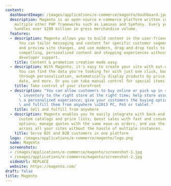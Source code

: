 ```yaml
---
content:
  dashboardImage: /images/applications/e-commerce/magento/dashboard.jpg
  description: Magento is an open-source e-commerce platform written in PHP. It uses
    multiple other PHP frameworks such as Laminas and Symfony. Every year, Magento
    handles over $100 billion in gross merchandise volume.
  features:
  - description: Magento allows you to build content in the user-friendly interface.
      You can tailor messaging and content for specific customer segments, schedule
      and preview site changes, and use modern, drag-and-drop tools to quickly create
      compelling, personalized content and shopping experiences without the need for
      developer support.
    title: Content & promotion creation made easy
  - description: With Magento, it's easy to create your site with out-of-the-box templates.
      You can find the data you're looking for with just one click, boost conversion
      through personalization, automatically display products by price, color, release
      date, and more. Or you can take manual control for special items.
    title: Take control of your storefront
  - description: "You can allow customers to buy online or pick up in store; ship\
      \ inventory to the right store at the right time; help store associates to deliver\
      \ a personalized experience; give your customers the buying options they want;\
      \ and fulfill them from anywhere \u2013 PC, PoS or tablet."
    title: Sell and fulfill from anywhere
  - description: Magento enables you to easily integrate with back-end systems; assign
      custom catalogs and price lists; boost sales with fast and convenient purchasing
      options; manage quotes with the same ease as orders, and use the same branding
      across all your sites without the hassle of multiple instances.
    title: Serve B2C and B2B customers in one platform
  logo: /images/applications/e-commerce/magento/logo.png
  name: Magento
  screenshots:
  - /images/applications/e-commerce/magento/screenshot-1.jpg
  - /images/applications/e-commerce/magento/screenshot-2.jpg
  videoUrl: REPLACE
  website: https://magento.com/
draft: false
title: Magento
---
```


